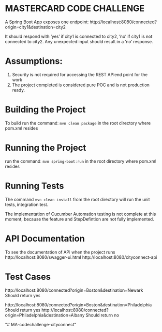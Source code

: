 MASTERCARD CODE CHALLENGE
==============================
A Spring Boot App exposes one endpoint:
http://localhost:8080/connected?origin=city1&destination=city2

It should respond with ‘yes’ if city1 is connected to city2, ’no’ if city1 is not connected to city2. Any unexpected input should result in a ’no’ response.


Assumptions:
==============================
1. Security is not required for accessing the REST APIend point for the work 
2. The project completed is considered pure POC and is not production ready.

Building the Project
====================
To build run the command: `mvn clean package` in the root directory where pom.xml resides


Running the Project
====================
run the command: `mvn spring-boot:run` in the root directory where pom.xml resides


Running Tests
=============
The command `mvn clean install` from the root directory will run the unit tests, integration test.

The implementation of Cucumber Automation testing is not complete at this moment, because the feature and StepDefintion are not fully implemented.


API Documentation
====================
To see the documentation of API when the project runs
http://localhost:8080/swagger-ui.html
http://localhost:8080/cityconnect-api


Test Cases 
====================

http://localhost:8080/connected?origin=Boston&destination=Newark
Should return yes

http://localhost:8080/connected?origin=Boston&destination=Philadelphia
Should return yes
http://localhost:8080/connected?origin=Philadelphia&destination=Albany
Should return no

"# MA-codechallenge-cityconnect" 
